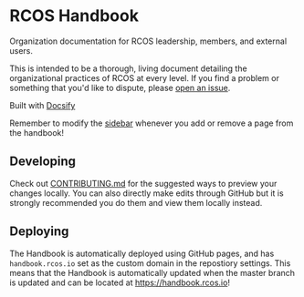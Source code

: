 # RCOS Handbook

Organization documentation for RCOS leadership, members, and external users.

This is intended to be a thorough, living document detailing the organizational practices of RCOS at every level. If you find a problem or something that you'd like to dispute, please [open an issue](https://github.com/rcos/handbook/issues/new).

Built with [Docsify](https://docsify.js.org)

Remember to modify the [sidebar](https://github.com/rcos/rcos-handbook/blob/master/docs/_sidebar.md) whenever you add or remove a page from the handbook!

## Developing

Check out [CONTRIBUTING.md](./CONTRIBUTING.md) for the suggested ways to preview your changes locally. You can also directly make edits through GitHub but it is strongly recommended you do them and view them locally instead.

## Deploying

The Handbook is automatically deployed using GitHub pages, and has `handbook.rcos.io` set as the custom domain in the repostiory settings. This means that the Handbook is automatically updated when the master branch is updated and can be located at <https://handbook.rcos.io>!
